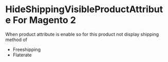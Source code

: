 # HideShippingVisibleProductAttribute For Magento 2

When product attribute is enable so for this product not display shipping method of

- Freeshipping
- Flaterate